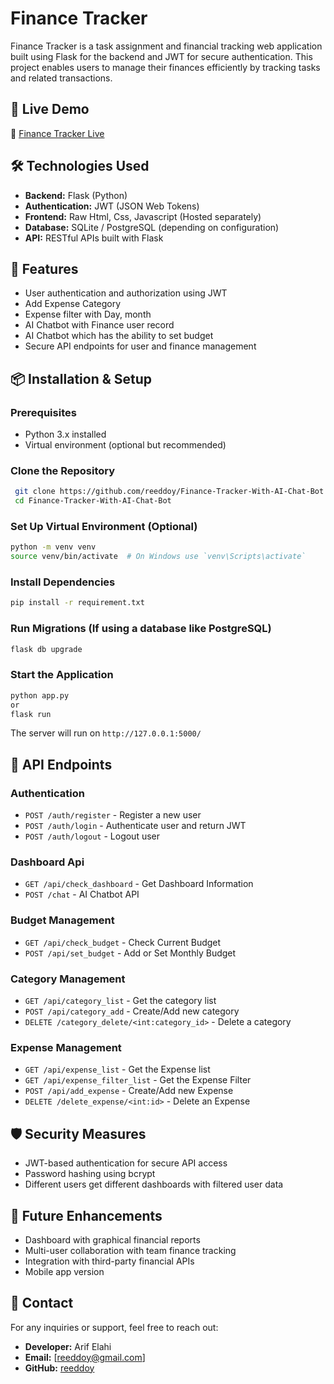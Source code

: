 # Finance Tracker

Finance Tracker is a task assignment and financial tracking web application built using Flask for the backend and JWT for secure authentication. This project enables users to manage their finances efficiently by tracking tasks and related transactions.

## 🚀 Live Demo
🔗 [Finance Tracker Live](https://reeddoy.github.io/Finance_Tracker_Frontend/)

## 🛠️ Technologies Used
- **Backend:** Flask (Python)
- **Authentication:** JWT (JSON Web Tokens)
- **Frontend:** Raw Html, Css, Javascript (Hosted separately)
- **Database:** SQLite / PostgreSQL (depending on configuration)
- **API:** RESTful APIs built with Flask

## 📌 Features
- User authentication and authorization using JWT
- Add Expense Category
- Expense filter with Day, month
- AI Chatbot with Finance user record
- AI Chatbot which has the ability to set budget
- Secure API endpoints for user and finance management


## 📦 Installation & Setup
### Prerequisites
- Python 3.x installed
- Virtual environment (optional but recommended)

### Clone the Repository
```bash
 git clone https://github.com/reeddoy/Finance-Tracker-With-AI-Chat-Bot.git
 cd Finance-Tracker-With-AI-Chat-Bot
```

### Set Up Virtual Environment (Optional)
```bash
python -m venv venv
source venv/bin/activate  # On Windows use `venv\Scripts\activate`
```

### Install Dependencies
```bash
pip install -r requirement.txt
```

### Run Migrations (If using a database like PostgreSQL)
```bash
flask db upgrade
```

### Start the Application
```bash
python app.py
or
flask run
```
The server will run on `http://127.0.0.1:5000/`

## 🔐 API Endpoints
### Authentication
- `POST /auth/register` - Register a new user
- `POST /auth/login` - Authenticate user and return JWT
- `POST /auth/logout` - Logout user

### Dashboard Api
- `GET /api/check_dashboard` - Get Dashboard Information
- `POST /chat` - AI Chatbot API

### Budget Management
- `GET /api/check_budget` - Check Current Budget
- `POST /api/set_budget` - Add or Set Monthly Budget

### Category Management
- `GET /api/category_list` - Get the category list
- `POST /api/category_add` - Create/Add new category 
- `DELETE /category_delete/<int:category_id>` - Delete a category

### Expense Management
- `GET /api/expense_list` - Get the Expense list
- `GET /api/expense_filter_list` - Get the Expense Filter
- `POST /api/add_expense` - Create/Add new Expense
- `DELETE /delete_expense/<int:id>` - Delete an Expense

## 🛡 Security Measures
- JWT-based authentication for secure API access
- Password hashing using bcrypt
- Different users get different dashboards with filtered user data

## 🎯 Future Enhancements
- Dashboard with graphical financial reports
- Multi-user collaboration with team finance tracking
- Integration with third-party financial APIs
- Mobile app version


## 📧 Contact
For any inquiries or support, feel free to reach out:
- **Developer:** Arif Elahi
- **Email:** [reeddoy@gmail.com]
- **GitHub:** [reeddoy](https://github.com/reeddoy)


